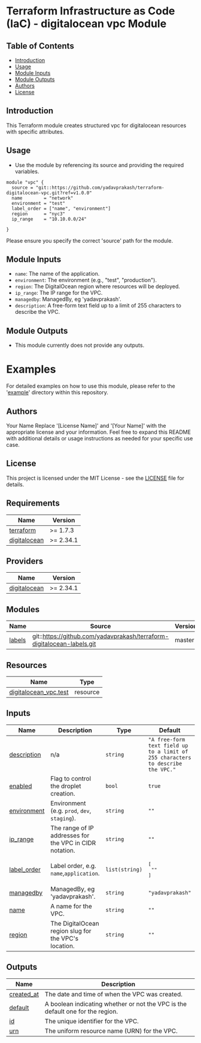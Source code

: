 # Terraform Infrastructure as Code (IaC) - digitalocean vpc Module

## Table of Contents
- [Introduction](#introduction)
- [Usage](#usage)
- [Module Inputs](#module-inputs)
- [Module Outputs](#module-outputs)
- [Authors](#authors)
- [License](#license)

## Introduction
This Terraform module creates structured vpc for digitalocean resources with specific attributes.

## Usage

- Use the module by referencing its source and providing the required variables.

```hcl
module "vpc" {
  source = "git::https://github.com/yadavprakash/terraform-digitalocean-vpc.git?ref=v1.0.0"
  name        = "network"
  environment = "test"
  label_order = ["name", "environment"]
  region      = "nyc3"
  ip_range    = "10.10.0.0/24"

}

```
Please ensure you specify the correct 'source' path for the module.

## Module Inputs

- `name`: The name of the application.
- `environment`: The environment (e.g., "test", "production").
- `region`: The DigitalOcean region where resources will be deployed.
- `ip_range`: The IP range for the VPC.
- `managedby`:  ManagedBy, eg 'yadavprakash'.
- `description`: A free-form text field up to a limit of 255 characters to describe the VPC.

## Module Outputs
- This module currently does not provide any outputs.

# Examples
For detailed examples on how to use this module, please refer to the '[example](https://github.com/yadavprakash/terraform-digitalocean-vpc/tree/master/_example)' directory within this repository.

## Authors
Your Name
Replace '[License Name]' and '[Your Name]' with the appropriate license and your information. Feel free to expand this README with additional details or usage instructions as needed for your specific use case.

## License
This project is licensed under the MIT License - see the [LICENSE](https://github.com/yadavprakash/terraform-digitalocean-vpc/blob/master/LICENSE) file for details.



<!-- BEGIN_TF_DOCS -->
## Requirements

| Name | Version |
|------|---------|
| <a name="requirement_terraform"></a> [terraform](#requirement\_terraform) | >= 1.7.3 |
| <a name="requirement_digitalocean"></a> [digitalocean](#requirement\_digitalocean) | >= 2.34.1 |

## Providers

| Name | Version |
|------|---------|
| <a name="provider_digitalocean"></a> [digitalocean](#provider\_digitalocean) | >= 2.34.1 |

## Modules

| Name | Source | Version |
|------|--------|---------|
| <a name="module_labels"></a> [labels](#module\_labels) | git::https://github.com/yadavprakash/terraform-digitalocean-labels.git | master |
## Resources

| Name | Type |
|------|------|
| [digitalocean_vpc.test](https://registry.terraform.io/providers/digitalocean/digitalocean/latest/docs/resources/vpc) | resource |

## Inputs

| Name | Description | Type | Default | Required |
|------|-------------|------|---------|:--------:|
| <a name="input_description"></a> [description](#input\_description) | n/a | `string` | `"A free-form text field up to a limit of 255 characters to describe the VPC."` | no |
| <a name="input_enabled"></a> [enabled](#input\_enabled) | Flag to control the droplet creation. | `bool` | `true` | no |
| <a name="input_environment"></a> [environment](#input\_environment) | Environment (e.g. `prod`, `dev`, `staging`). | `string` | `""` | no |
| <a name="input_ip_range"></a> [ip\_range](#input\_ip\_range) | The range of IP addresses for the VPC in CIDR notation. | `string` | `""` | no |
| <a name="input_label_order"></a> [label\_order](#input\_label\_order) | Label order, e.g. `name`,`application`. | `list(string)` | <pre>[<br>  ""<br>]</pre> | no |
| <a name="input_managedby"></a> [managedby](#input\_managedby) | ManagedBy, eg 'yadavprakash'. | `string` | `"yadavprakash"` | no |
| <a name="input_name"></a> [name](#input\_name) | A name for the VPC. | `string` | `""` | no |
| <a name="input_region"></a> [region](#input\_region) | The DigitalOcean region slug for the VPC's location. | `string` | `""` | no |

## Outputs

| Name | Description |
|------|-------------|
| <a name="output_created_at"></a> [created\_at](#output\_created\_at) | The date and time of when the VPC was created. |
| <a name="output_default"></a> [default](#output\_default) | A boolean indicating whether or not the VPC is the default one for the region. |
| <a name="output_id"></a> [id](#output\_id) | The unique identifier for the VPC. |
| <a name="output_urn"></a> [urn](#output\_urn) | The uniform resource name (URN) for the VPC. |
<!-- END_TF_DOCS -->